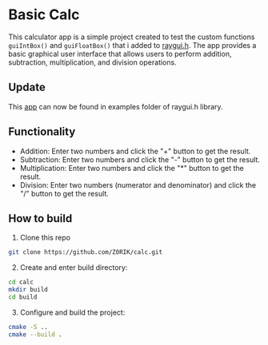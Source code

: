 # Basic Calc

This calculator app is a simple project created to test the custom functions `guiIntBox()` and `guiFloatBox()` that i added to [raygui.h](https://github.com/raysan5/raygui). The app provides a basic graphical user interface that allows users to perform addition, subtraction, multiplication, and division operations.

## Update

This [app](https://github.com/raysan5/raygui/tree/master/examples/custom_input_box) can now be found in examples folder of raygui.h library.

## Functionality

- Addition: Enter two numbers and click the "+" button to get the result.
- Subtraction: Enter two numbers and click the "-" button to get the result.
- Multiplication: Enter two numbers and click the "*" button to get the result.
- Division: Enter two numbers (numerator and denominator) and click the "/" button to get the result.

## How to build

1. Clone this repo
```bash
git clone https://github.com/Z0RIK/calc.git
```

2. Create and enter build directory:

```bash
cd calc
mkdir build
cd build
```

3. Configure and build the project:

```bash
cmake -S ..
cmake --build . 
```


